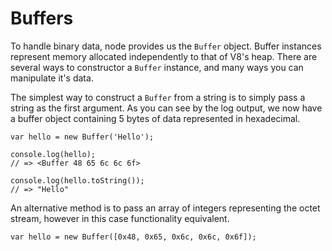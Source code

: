 
# Buffers

 To handle binary data, node provides us the `Buffer` object. Buffer instances represent memory allocated independently to that of V8's heap. There are several ways to constructor a `Buffer` instance, and many ways you can manipulate it's data.
 
The simplest way to construct a `Buffer` from a string is to simply pass a string as the first argument. As you can see by the log output, we now have a buffer object containing 5 bytes of data represented in hexadecimal.

    var hello = new Buffer('Hello');
    
    console.log(hello);
    // => <Buffer 48 65 6c 6c 6f>

    console.log(hello.toString());
    // => "Hello"

An alternative method is to pass an array of integers representing the octet stream, however in this case functionality equivalent.

    var hello = new Buffer([0x48, 0x65, 0x6c, 0x6c, 0x6f]);
